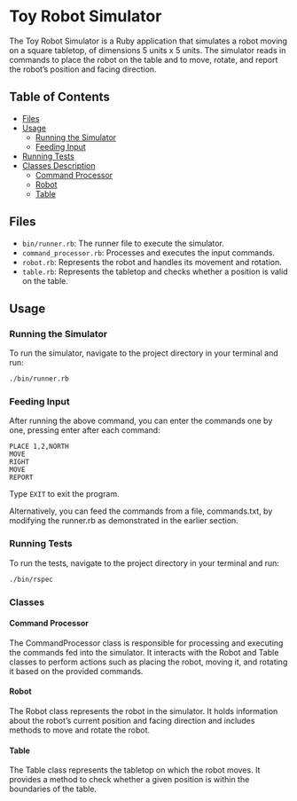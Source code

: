 # Toy Robot Simulator

The Toy Robot Simulator is a Ruby application that simulates a robot moving on a square tabletop, of dimensions 5 units x 5 units. The simulator reads in commands to place the robot on the table and to move, rotate, and report the robot’s position and facing direction.

## Table of Contents
- [Files](#files)
- [Usage](#usage)
  - [Running the Simulator](#running-the-simulator)
  - [Feeding Input](#feeding-input)
- [Running Tests](#running-tests)
- [Classes Description](#classes-description)
  - [Command Processor](#command-processor)
  - [Robot](#robot)
  - [Table](#table)

## Files
- `bin/runner.rb`: The runner file to execute the simulator.
- `command_processor.rb`: Processes and executes the input commands.
- `robot.rb`: Represents the robot and handles its movement and rotation.
- `table.rb`: Represents the tabletop and checks whether a position is valid on the table.

## Usage

### Running the Simulator
To run the simulator, navigate to the project directory in your terminal and run:
```sh
./bin/runner.rb
```

### Feeding Input
After running the above command, you can enter the commands one by one, pressing enter after each command:

```
PLACE 1,2,NORTH
MOVE
RIGHT
MOVE
REPORT
```

Type `EXIT` to exit the program.

Alternatively, you can feed the commands from a file, commands.txt, by modifying the runner.rb as demonstrated in the earlier section.

### Running Tests
To run the tests, navigate to the project directory in your terminal and run:

```sh
./bin/rspec
```

### Classes

#### Command Processor
The CommandProcessor class is responsible for processing and executing the commands fed into the simulator. It interacts with the Robot and Table classes to perform actions such as placing the robot, moving it, and rotating it based on the provided commands.

#### Robot
The Robot class represents the robot in the simulator. It holds information about the robot’s current position and facing direction and includes methods to move and rotate the robot.

#### Table
The Table class represents the tabletop on which the robot moves. It provides a method to check whether a given position is within the boundaries of the table.
